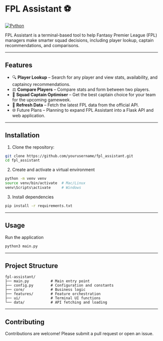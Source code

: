 # FPL Assistant ⚽

[![Python](https://img.shields.io/badge/python-3.11-blue?logo=python&logoColor=white)](https://www.python.org/)

FPL Assistant is a terminal-based tool to help Fantasy Premier League (FPL) managers make smarter squad decisions, including player lookup, captain recommendations, and comparisons.

---

## Features

- 🔍 **Player Lookup** – Search for any player and view stats, availability, and captaincy recommendations.  
- ⚖️ **Compare Players** – Compare stats and form between two players.  
- 👑 **Squad Captain Optimiser** – Get the best captain choice for your team for the upcoming gameweek.  
- 🔄 **Refresh Data** – Fetch the latest FPL data from the official API.
- 🌐 Future Plans – Planning to expand FPL Assistant into a Flask API and web application.

---

## Installation

1. Clone the repository:

```bash
git clone https://github.com/yourusername/fpl_assistant.git
cd fpl_assistant
```

2. Create and activate a virtual environment

```bash
python -m venv venv
source venv/bin/activate  # Mac/Linux
venv\Scripts\activate     # Windows
```

3. Install dependencies

```bash
pip install -r requirements.txt
```

---

## Usage

Run the application

```bash
python3 main.py
```

---

## Project Structure

```
fpl-assistant/
├── main.py          # Main entry point
├── config.py        # Configuration and constants
├── core/            # Business logic
├── features/        # Feature orchestration
├── ui/              # Terminal UI functions
└── data/            # API fetching and loading
```

---

## Contributing

Contributions are welcome! Please submit a pull request or open an issue.
